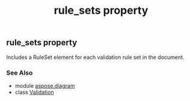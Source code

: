 ﻿---
title: rule_sets property
second_title: Aspose.Diagram for Python via .NET API References
description: 
type: docs
weight: 40
url: /python-net/aspose.diagram/validation/rule_sets/
is_root: false
---

## rule_sets property


Includes a RuleSet element for each validation rule set in the document.

### See Also
* module [aspose.diagram](../../)
* class [Validation](/diagram/python-net/aspose.diagram/validation)
